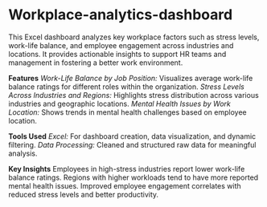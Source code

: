# Workplace-analytics-dashboard
This Excel dashboard analyzes key workplace factors such as stress levels, work-life balance, and employee engagement across industries and locations. It provides actionable insights to support HR teams and management in fostering a better work environment.

**Features**
_Work-Life Balance by Job Position:_ Visualizes average work-life balance ratings for different roles within the organization.
_Stress Levels Across Industries and Regions:_ Highlights stress distribution across various industries and geographic locations.
_Mental Health Issues by Work Location:_ Shows trends in mental health challenges based on employee location.

**Tools Used**
_Excel:_ For dashboard creation, data visualization, and dynamic filtering.
_Data Processing:_ Cleaned and structured raw data for meaningful analysis.

**Key Insights**
Employees in high-stress industries report lower work-life balance ratings.
Regions with higher workloads tend to have more reported mental health issues.
Improved employee engagement correlates with reduced stress levels and better productivity.


